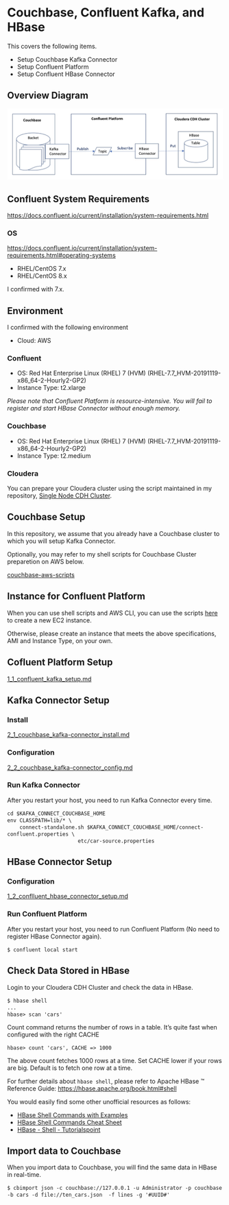 # Couchbase, Confluent Kafka, and HBase

This covers the following items.
- Setup Couchbase Kafka Connector
- Setup Confluent Platform
- Setup Confluent HBase Connector

## Overview Diagram

![Overview Diagram](./images/cb_confluent_hbase_diagram.jpg)

## Confluent System Requirements

https://docs.confluent.io/current/installation/system-requirements.html

### OS
https://docs.confluent.io/current/installation/system-requirements.html#operating-systems

- RHEL/CentOS 7.x
- RHEL/CentOS 8.x

I confirmed with 7.x.

## Environment
I confirmed with the following environment

- Cloud: AWS

### Confluent
- OS: Red Hat Enterprise Linux (RHEL) 7 (HVM) (RHEL-7.7_HVM-20191119-x86_64-2-Hourly2-GP2)
- Instance Type: t2.xlarge

*Please note that Confluent Platform is resource-intensive. You will fail to register and start HBase Connector without enough memory.*

### Couchbase
- OS: Red Hat Enterprise Linux (RHEL) 7 (HVM) (RHEL-7.7_HVM-20191119-x86_64-2-Hourly2-GP2)
- Instance Type: t2.medium

### Cloudera

You can prepare your Cloudera cluster using the script maintained in my repository, [Single Node CDH Cluster](https://github.com/YoshiyukiKono/SingleNodeCDHCluster).

## Couchbase Setup

In this repository, we assume that you already have a Couchbase cluster to which you will setup Kafka Connector.

Optionally, you may refer to my shell scripts for Couchbase Cluster preparetion on AWS below.

[couchbase-aws-scripts](https://github.com/YoshiyukiKono/couchbase-aws-scripts)

## Instance for Confluent Platform

When you can use shell scripts and AWS CLI, you can use the scripts [here](./scripts/) to create a new EC2 instance.

Otherwise, please create an instance that meets the above specifications, AMI and Instance Type, on your own.

## Cofluent Platform Setup

[1_1_confluent_kafka_setup.md](1_1_confluent_kafka_setup.md)

## Kafka Connector Setup

### Install

[2_1_couchbase_kafka-connector_install.md](2_1_couchbase_kafka-connector_install.md)

### Configuration

[2_2_couchbase_kafka-connector_config.md](2_2_couchbase_kafka-connector_config.md)

### Run Kafka Connector

After you restart your host, you need to run Kafka Connector every time.
```
cd $KAFKA_CONNECT_COUCHBASE_HOME
env CLASSPATH=lib/* \
    connect-standalone.sh $KAFKA_CONNECT_COUCHBASE_HOME/connect-confluent.properties \
                       etc/car-source.properties
```

## HBase Connector Setup

### Configuration

[1_2_conflluent_hbase_connector_setup.md](1_2_conflluent_hbase_connector_setup.md)


### Run Confluent Platform

After you restart your host, you need to run Confluent Platform (No need to register HBase Connector again).
```
$ confluent local start
```

## Check Data Stored in HBase

Login to your Cloudera CDH Cluster and check the data in HBase.

```
$ hbase shell
...
hbase> scan 'cars'
```
Count command returns the number of rows in a table. It’s quite fast when configured with the right CACHE
```
hbase> count 'cars', CACHE => 1000
```
The above count fetches 1000 rows at a time. Set CACHE lower if your rows are big. Default is to fetch one row at a time.


For further details about `hbase shell`, please refer to Apache HBase ™ Reference Guide: https://hbase.apache.org/book.html#shell

You would easily find some other unofficial resources as follows:
- [HBase Shell Commands with Examples](https://www.guru99.com/hbase-shell-general-commands.html)
- [HBase Shell Commands Cheat Sheet](https://sparkbyexamples.com/hbase/hbase-shell-commands-cheat-sheet/)
- [HBase - Shell - Tutorialspoint](https://www.google.com/search?q=hbase+shell+quick+reference&rlz=1C5GCEM_en&oq=hbase+shell+quick+reference&aqs=chrome..69i57.6202j0j7&sourceid=chrome&ie=UTF-8)

## Import data to Couchbase

When you import data to Couchbase, you will find the same data in HBase in real-time.

```
$ cbimport json -c couchbase://127.0.0.1 -u Administrator -p couchbase -b cars -d file://ten_cars.json  -f lines -g '#UUID#'
```

## 
